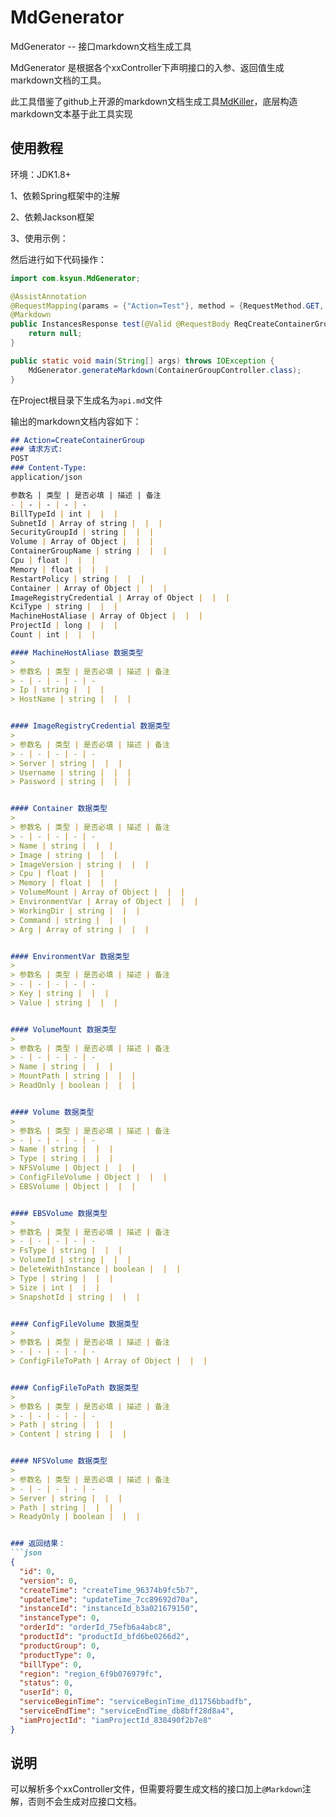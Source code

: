 # MdGenerator

MdGenerator -- 接口markdown文档生成工具

MdGenerator 是根据各个xxController下声明接口的入参、返回值生成markdown文档的工具。

此工具借鉴了github上开源的markdown文档生成工具[MdKiller](https://github.com/kymotz/mdkiller)，底层构造markdown文本基于此工具实现
## 使用教程

环境：JDK1.8+

1、依赖Spring框架中的注解

2、依赖Jackson框架

3、使用示例：

然后进行如下代码操作：

```java
import com.ksyun.MdGenerator;

@AssistAnnotation
@RequestMapping(params = {"Action=Test"}, method = {RequestMethod.GET, RequestMethod.POST, RequestMethod.PUT, RequestMethod.PATCH, RequestMethod.DELETE, RequestMethod.HEAD})
@Markdown
public InstancesResponse test(@Valid @RequestBody ReqCreateContainerGroupParam param) {
    return null;
}

public static void main(String[] args) throws IOException {
    MdGenerator.generateMarkdown(ContainerGroupController.class);
}
```

在Project根目录下生成名为`api.md`文件

输出的markdown文档内容如下：

```markdown
## Action=CreateContainerGroup
### 请求方式:
POST
### Content-Type:
application/json

参数名 | 类型 | 是否必填 | 描述 | 备注
- | - | - | - | -
BillTypeId | int |  |  | 
SubnetId | Array of string |  |  | 
SecurityGroupId | string |  |  | 
Volume | Array of Object |  |  | 
ContainerGroupName | string |  |  | 
Cpu | float |  |  | 
Memory | float |  |  | 
RestartPolicy | string |  |  | 
Container | Array of Object |  |  | 
ImageRegistryCredential | Array of Object |  |  | 
KciType | string |  |  | 
MachineHostAliase | Array of Object |  |  | 
ProjectId | long |  |  | 
Count | int |  |  | 

#### MachineHostAliase 数据类型
> 
> 参数名 | 类型 | 是否必填 | 描述 | 备注
> - | - | - | - | -
> Ip | string |  |  | 
> HostName | string |  |  | 


#### ImageRegistryCredential 数据类型
> 
> 参数名 | 类型 | 是否必填 | 描述 | 备注
> - | - | - | - | -
> Server | string |  |  | 
> Username | string |  |  | 
> Password | string |  |  | 


#### Container 数据类型
> 
> 参数名 | 类型 | 是否必填 | 描述 | 备注
> - | - | - | - | -
> Name | string |  |  | 
> Image | string |  |  | 
> ImageVersion | string |  |  | 
> Cpu | float |  |  | 
> Memory | float |  |  | 
> VolumeMount | Array of Object |  |  | 
> EnvironmentVar | Array of Object |  |  | 
> WorkingDir | string |  |  | 
> Command | string |  |  | 
> Arg | Array of string |  |  | 


#### EnvironmentVar 数据类型
> 
> 参数名 | 类型 | 是否必填 | 描述 | 备注
> - | - | - | - | -
> Key | string |  |  | 
> Value | string |  |  | 


#### VolumeMount 数据类型
> 
> 参数名 | 类型 | 是否必填 | 描述 | 备注
> - | - | - | - | -
> Name | string |  |  | 
> MountPath | string |  |  | 
> ReadOnly | boolean |  |  | 


#### Volume 数据类型
> 
> 参数名 | 类型 | 是否必填 | 描述 | 备注
> - | - | - | - | -
> Name | string |  |  | 
> Type | string |  |  | 
> NFSVolume | Object |  |  | 
> ConfigFileVolume | Object |  |  | 
> EBSVolume | Object |  |  | 


#### EBSVolume 数据类型
> 
> 参数名 | 类型 | 是否必填 | 描述 | 备注
> - | - | - | - | -
> FsType | string |  |  | 
> VolumeId | string |  |  | 
> DeleteWithInstance | boolean |  |  | 
> Type | string |  |  | 
> Size | int |  |  | 
> SnapshotId | string |  |  | 


#### ConfigFileVolume 数据类型
> 
> 参数名 | 类型 | 是否必填 | 描述 | 备注
> - | - | - | - | -
> ConfigFileToPath | Array of Object |  |  | 


#### ConfigFileToPath 数据类型
> 
> 参数名 | 类型 | 是否必填 | 描述 | 备注
> - | - | - | - | -
> Path | string |  |  | 
> Content | string |  |  | 


#### NFSVolume 数据类型
> 
> 参数名 | 类型 | 是否必填 | 描述 | 备注
> - | - | - | - | -
> Server | string |  |  | 
> Path | string |  |  | 
> ReadyOnly | boolean |  |  | 


### 返回结果：
```json
{
  "id": 0,
  "version": 0,
  "createTime": "createTime_96374b9fc5b7",
  "updateTime": "updateTime_7cc89692d70a",
  "instanceId": "instanceId_b3a021679150",
  "instanceType": 0,
  "orderId": "orderId_75efb6a4abc8",
  "productId": "productId_bfd6be0266d2",
  "productGroup": 0,
  "productType": 0,
  "billType": 0,
  "region": "region_6f9b076979fc",
  "status": 0,
  "userId": 0,
  "serviceBeginTime": "serviceBeginTime_d11756bbadfb",
  "serviceEndTime": "serviceEndTime_db8bff28d8a4",
  "iamProjectId": "iamProjectId_838490f2b7e8"
}
```
## 说明
可以解析多个xxController文件，但需要将要生成文档的接口加上`@Markdown`注解，否则不会生成对应接口文档。
